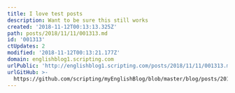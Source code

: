 ```yaml
---
title: I love test posts
description: Want to be sure this still works
created: '2018-11-12T00:13:13.325Z'
path: posts/2018/11/11/001313.md
id: '001313'
ctUpdates: 2
modified: '2018-11-12T00:13:21.177Z'
domain: englishblog1.scripting.com
urlPublic: 'http://englishblog1.scripting.com/posts/2018/11/11/001313.md'
urlGitHub: >-
  https://github.com/scripting/myEnglishBlog/blob/master/blog/posts/2018/11/11/001313.md
---
```

